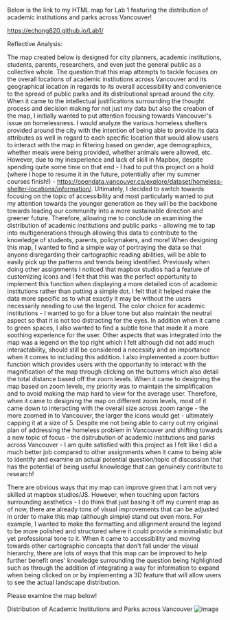 Below is the link to my HTML map for Lab 1 featuring the distribution of academic institutions and parks across Vancouver!

https://echong820.github.io/Lab1/

Reflective Analysis:

The map created below is designed for city planners, academic institutions, students, parents, researchers, and even just the general public as a collective whole. The question that this map attempts to tackle focuses on the overall locations of academic institutions across Vancouver and its geographical location in regards to its overall accessibility and convenience to the spread of public parks and its distributional spread around the city. When it came to the intellectual justifications surrounding the thought process and decision making for not just my data but also the creation of the map, I initially wanted to put attention focusing towards Vancouver's issue on homelessness. I would analyze the various homeless shelters provided around the city with the intention of being able to provide its data attributes as well in regard to each specific location that would allow users to interact with the map in filtering based on gender, age demographics, whether meals were being provided, whether animals were allowed, etc. However, due to my inexperience and lack of skill in Mapbox, despite spending quite some time on that end - I had to put this project on a hold (where I hope to resume it in the future, potentially after my summer courses finish!) - https://opendata.vancouver.ca/explore/dataset/homeless-shelter-locations/information/. Ultimately, I decided to switch towards focusing on the topic of accessibility and most particularly wanted to put my attention towards the younger generation as they will be the backbone towards leading our community into a more sustainable direction and greener future. Therefore, allowing me to conclude on examining the distribution of academic institutions and public parks - allowing me to tap into multigenerations through allowing this data to contribute to the knowledge of students, parents, policymakers, and more! When designing this map, I wanted to find a simple way of portraying the data so that anyone disregarding their cartographic reading abilities, will be able to easily pick up the patterns and trends being identified. Previously when doing other assignments I noticed that mapbox studios had a feature of customizing icons and I felt that this was the perfect opportunity to implement this function when displaying a more detailed icon of academic institutions rather than putting a simple dot. I felt that it helped make the data more specific as to what exactly it may be without the users necessarily needing to  use the legend. The color choice for academic institutions - I wanted to go for a bluer tone but also maintain the neutral aspect so that it is not too distracting for the eyes. In addition when it came to green spaces, I also wanted to find a subtle tone that made it a more soothing experience for the user. Other aspects that was integrated into the map was a legend on the top right which I felt although did not add much interactability, should still be considered a necessity and an importance when it comes to including this addition. I also implemented a zoom button function which provides users with the opportunity to interact with the magnification of the map through clicking on the buttoms which also detail the total distance based off the zoom levels. When it came to designing the map based on zoom levels, my priority was to maintain the simplification and to avoid making the map hard to view for the average user. Therefore, when it came to designing the map on different zoom levels, most of it came down to interacting with the overall size across zoom range - the more zoomed in to Vancouver, the larger the icons would get - ultimately capping it at a size of 5. Despite me not being able to carry out my original plan of addressing the homeless problem in Vancouver and shifting towards a new topic of focus - the dsitrubution of academic institutions and parks across Vancouver - I am quite satisfied with this project as I felt like I did a much better job compared to other assignments when it came to being able to identify and examine an actual potential question/topic of discussion that has the potential of being useful knowledge that can genuinely contribute to research!

There are obvious ways that my map can improve given that I am not very skilled at mapbox studios/JS. However, when touching upon factors surrounding aesthetics - I do think that just basing it off my current map as of now, there are already tons of visual improvements that can be adjusted in order to make this map (although simple) stand out even more. For example, I wanted to make the formatting and allignment around the legend to be more polished and structured where it could provide a minimalistic but yet professional tone to it. When it came to accessibility and moving towards other cartographic concepts that don't fall under the visual hierarchy, there are lots of ways that this map can be improved to help further benefit ones' knowledge surrounding the question being highlighted such as through the addition of integrating a way for information to expand when being clicked on or by implementing a 3D feature that will allow users to see the actual landscape distribution. 


Please examine the map below!

Distribution of Academic Institutions and Parks across Vancouver
![image](https://github.com/EChong820/Lab1/assets/156846978/4e2fe72f-d010-4139-b1dc-32d5a95b061a)


